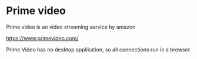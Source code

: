 # Prime video

Prime video is an video streaming service by amazon

https://www.primevideo.com/

Prime Video has no desktop applikation, so all connections run in a browser. 
